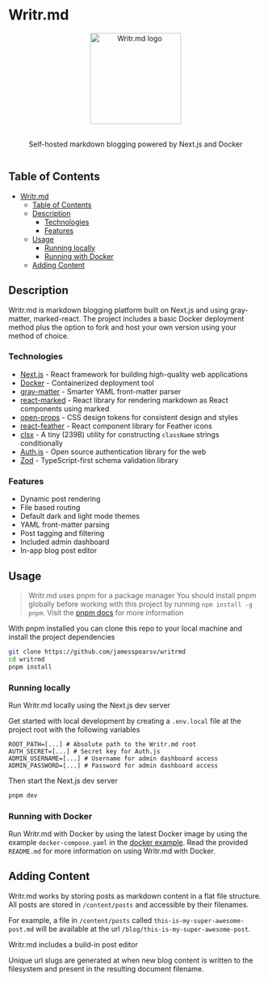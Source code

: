 # Writr.md

<div align="center" style="display:flex;flex-direction:column;justify-content:center;align-items:center;">
    <img src='./public/writrmd-logo.svg' alt='Writr.md logo' width='180' height='180'/>
    </br>
    <p>Self-hosted markdown blogging powered by Next.js and Docker
    </p>
</div>

## Table of Contents

- [Writr.md](#writrmd)
  - [Table of Contents](#table-of-contents)
  - [Description](#description)
    - [Technologies](#technologies)
    - [Features](#features)
  - [Usage](#usage)
    - [Running locally](#running-locally)
    - [Running with Docker](#running-with-docker)
  - [Adding Content](#adding-content)

## Description

Writr.md is markdown blogging platform built on Next.js and using gray-matter, marked-react. The project includes a basic Docker deployment method plus the option to fork and host your own version using your method of choice.

### Technologies

- [Next.js](https://nextjs.org/) - React framework for building high-quality web applications
- [Docker](https://www.docker.com/) - Containerized deployment tool
- [gray-matter](https://github.com/jonschlinkert/gray-matter) - Smarter YAML front-matter parser
- [react-marked](https://github.com/sibiraj-s/marked-react) - React library for rendering markdown as React components using marked
- [open-props](https://open-props.style/) - CSS design tokens for consistent design and styles
- [react-feather](https://github.com/feathericons/react-feather) - React component library for Feather icons
- [clsx](https://github.com/lukeed/clsx) - A tiny (239B) utility for constructing `className` strings conditionally
- [Auth.js](https://authjs.dev/) - Open source authentication library for the web
- [Zod](https://zod.dev/) - TypeScript-first schema validation library

### Features

- Dynamic post rendering
- File based routing
- Default dark and light mode themes
- YAML front-matter parsing
- Post tagging and filtering
- Included admin dashboard
- In-app blog post editor

## Usage

> Writr.md uses pnpm for a package manager
> You should install pnpm globally before working with this project by running `npm install -g pnpm`. Visit the [pnpm docs](https://pnpm.io/) for more information

With pnpm installed you can clone this repo to your local machine and install the project dependencies

```bash
git clone https://github.com/jamesspearsv/writrmd
cd writrmd
pnpm install
```

### Running locally

Run Writr.md locally using the Next.js dev server

Get started with local development by creating a `.env.local` file at the project root with the following variables

```env
ROOT_PATH=[...] # Absolute path to the Writr.md root
AUTH_SECRET=[...] # Secret key for Auth.js
ADMIN_USERNAME=[...] # Username for admin dashboard access
ADMIN_PASSWORD=[...] # Password for admin dashboard access
```

Then start the Next.js dev server

```bash
pnpm dev
```

### Running with Docker

Run Writr.md with Docker by using the latest Docker image by using the example `docker-compose.yaml` in the [docker example](https://github.com/jamesspearsv/writrmd/blob/main/docker). Read the provided `README.md` for more information on using Writr.md with Docker.

## Adding Content

Writr.md works by storing posts as markdown content in a flat file structure. All posts are stored in `/content/posts` and accessible by their filenames.

For example, a file in `/content/posts` called `this-is-my-super-awesome-post.md` will be available at the url `/blog/this-is-my-super-awesome-post`.

Writr.md includes a build-in post editor

Unique url slugs are generated at when new blog content is written to the filesystem and present in the resulting document filename.
